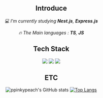 <div align=center>

## Introduce


  
_💻 I’m currently studying **Nest.js**, **Express.js**_

_🔥 The Main languages : **TS**, **JS**_



## Tech Stack

 <img src="https://img.shields.io/badge/Spring Boot-6DB33F?style=for-the-badge&logo=Spring Boot&logoColor=yellow">
 <img src="https://img.shields.io/badge/FastAPI-3776AB?style=for-the-badge&logo=FastAPI&logoColor=009688">
 <img src="https://img.shields.io/badge/Go-02303A?style=for-the-badge&logo=Go&logoColor=00ADD8">

  ## ETC

![ppinkypeach's GitHub stats](https://github-readme-stats.vercel.app/api?username=ppinkypeach&show_icons=true&theme=radical)
[![Top Langs](https://github-readme-stats.vercel.app/api/top-langs/?username=ppinkypeach&langs_count=10&layout=compact&theme=dark)](https://github.com/ppinkypeach/ppinkypeach)



</div>
